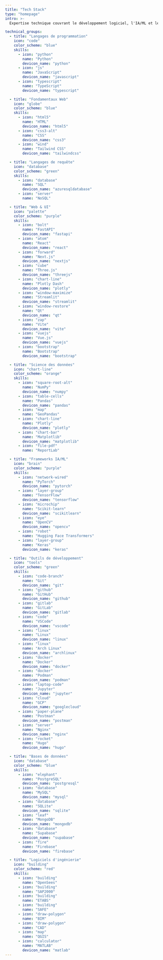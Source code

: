 ```yaml
---
title: "Tech Stack"
type: "homepage"
intro: >-
  Expertise technique couvrant le développement logiciel, l'IA/ML et les technologies d'ingénierie.

technical_groups:
  - title: "Langages de programmation"
    icon: "code"
    color_scheme: "blue"
    skills:
      - icon: "python"
        name: "Python"
        devicon_name: "python"
      - icon: "js"
        name: "JavaScript"
        devicon_name: "javascript"
      - icon: "typescript"
        name: "TypeScript"
        devicon_name: "typescript"

  - title: "Fondamentaux Web"
    icon: "globe"
    color_scheme: "blue"
    skills:
      - icon: "html5"
        name: "HTML"
        devicon_name: "html5"
      - icon: "css3-alt"
        name: "CSS"
        devicon_name: "css3"
      - icon: "wind"
        name: "Tailwind CSS"
        devicon_name: "tailwindcss"

  - title: "Langages de requête"
    icon: "database"
    color_scheme: "green"
    skills:
      - icon: "database"
        name: "SQL"
        devicon_name: "azuresqldatabase"
      - icon: "server"
        name: "NoSQL"

  - title: "Web & UI"
    icon: "palette"
    color_scheme: "purple"
    skills:
      - icon: "bolt"
        name: "FastAPI"
        devicon_name: "fastapi"
      - icon: "atom"
        name: "React"
        devicon_name: "react"
      - icon: "forward"
        name: "Next.js"
        devicon_name: "nextjs"
      - icon: "cube"
        name: "Three.js"
        devicon_name: "threejs"
      - icon: "chart-line"
        name: "Plotly Dash"
        devicon_name: "plotly"
      - icon: "window-maximize"
        name: "Streamlit"
        devicon_name: "streamlit"
      - icon: "window-restore"
        name: "Qt"
        devicon_name: "qt"
      - icon: "zap"
        name: "Vite"
        devicon_name: "vite"
      - icon: "vuejs"
        name: "Vue.js"
        devicon_name: "vuejs"
      - icon: "bootstrap"
        name: "Bootstrap"
        devicon_name: "bootstrap"

  - title: "Science des données"
    icon: "chart-line"
    color_scheme: "orange"
    skills:
      - icon: "square-root-alt"
        name: "NumPy"
        devicon_name: "numpy"
      - icon: "table-cells"
        name: "Pandas"
        devicon_name: "pandas"
      - icon: "map"
        name: "GeoPandas"
      - icon: "chart-line"
        name: "Plotly"
        devicon_name: "plotly"
      - icon: "chart-bar"
        name: "Matplotlib"
        devicon_name: "matplotlib"
      - icon: "file-pdf"
        name: "ReportLab"

  - title: "Frameworks IA/ML"
    icon: "brain"
    color_scheme: "purple"
    skills:
      - icon: "network-wired"
        name: "PyTorch"
        devicon_name: "pytorch"
      - icon: "layer-group"
        name: "TensorFlow"
        devicon_name: "tensorflow"
      - icon: "microchip"
        name: "Scikit-learn"
        devicon_name: "scikitlearn"
      - icon: "eye"
        name: "OpenCV"
        devicon_name: "opencv"
      - icon: "robot"
        name: "Hugging Face Transformers"
      - icon: "layer-group"
        name: "Keras"
        devicon_name: "keras"

  - title: "Outils de développement"
    icon: "tools"
    color_scheme: "green"
    skills:
      - icon: "code-branch"
        name: "Git"
        devicon_name: "git"
      - icon: "github"
        name: "GitHub"
        devicon_name: "github"
      - icon: "gitlab"
        name: "GitLab"
        devicon_name: "gitlab"
      - icon: "code"
        name: "VSCode"
        devicon_name: "vscode"
      - icon: "linux"
        name: "Linux"
        devicon_name: "linux"
      - icon: "linux"
        name: "Arch Linux"
        devicon_name: "archlinux"
      - icon: "docker"
        name: "Docker"
        devicon_name: "docker"
      - icon: "docker"
        name: "Podman"
        devicon_name: "podman"
      - icon: "laptop-code"
        name: "Jupyter"
        devicon_name: "jupyter"
      - icon: "cloud"
        name: "GCP"
        devicon_name: "googlecloud"
      - icon: "paper-plane"
        name: "Postman"
        devicon_name: "postman"
      - icon: "server"
        name: "Nginx"
        devicon_name: "nginx"
      - icon: "rocket"
        name: "Hugo"
        devicon_name: "hugo"

  - title: "Bases de données"
    icon: "database"
    color_scheme: "blue"
    skills:
      - icon: "elephant"
        name: "PostgreSQL"
        devicon_name: "postgresql"
      - icon: "database"
        name: "MySQL"
        devicon_name: "mysql"
      - icon: "database"
        name: "SQLite"
        devicon_name: "sqlite"
      - icon: "leaf"
        name: "MongoDB"
        devicon_name: "mongodb"
      - icon: "database"
        name: "Supabase"
        devicon_name: "supabase"
      - icon: "fire"
        name: "Firebase"
        devicon_name: "firebase"

  - title: "Logiciels d'ingénierie"
    icon: "building"
    color_scheme: "red"
    skills:
      - icon: "building"
        name: "OpenSees"
      - icon: "building"
        name: "SAP2000"
      - icon: "building"
        name: "ETABS"
      - icon: "building"
        name: "SAFE"
      - icon: "draw-polygon"
        name: "BIM"
      - icon: "draw-polygon"
        name: "CAD"
      - icon: "map"
        name: "QGIS"
      - icon: "calculator"
        name: "MATLAB"
        devicon_name: "matlab"
--- 
```

